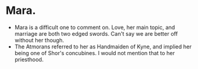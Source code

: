 # Mara.

- Mara is a difficult one to comment on. Love, her main topic, and marriage are both two edged swords. Can't say we are better off without her though.
- The Atmorans referred to her as Handmaiden of Kyne, and implied her being one of Shor's concubines. I would not mention that to her priesthood.
